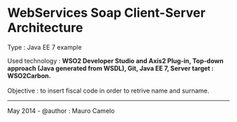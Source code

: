 # WebServices Soap Client-Server Architecture

Type : Java EE 7 example

Used technology : <b>WSO2 Developer Studio and Axis2 Plug-in, Top-down approach (Java generated from WSDL), Git, Java EE 7, Server target : WSO2Carbon.</b>
<br><br>
Objective : to insert fiscal code in order to retrive name and surname.
____________________________________

May 2014 - @author : Mauro Camelo
